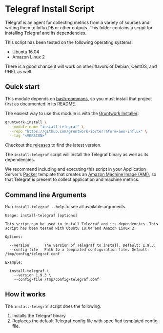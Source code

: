 # Telegraf Install Script

Telegraf is an agent for collecting metrics from a variety of sources
and writing them to InfluxDB or other outputs.
This folder contains a script for installing Telegraf and its dependencies.

This script has been tested on the following operating systems:

* Ubuntu 16.04
* Amazon Linux 2

There is a good chance it will work on other flavors of Debian, CentOS, and RHEL as well.

## Quick start

This module depends on [bash-commons](https://github.com/gruntwork-io/bash-commons), so you must install that project
first as documented in its README.

The easiest way to use this module is with the [Gruntwork Installer](https://github.com/gruntwork-io/gruntwork-installer):

```bash
gruntwork-install \
  --module-name "install-telegraf" \
  --repo "https://github.com/gruntwork-io/terraform-aws-influx" \
  --tag "<VERSION>"
```  

Checkout the [releases](https://github.com/gruntwork-io/terraform-aws-influx/releases) to find the latest version.

The `install-telegraf` script will install the Telegraf binary as well as its dependencies.

We recommend including and executing this script in your Application Server's
 [Packer](https://www.packer.io/) template that creates an [Amazon Machine Image (AMI)](http://docs.aws.amazon.com/AWSEC2/latest/UserGuide/AMIs.html), so that Telegraf is present to collect
 application and machine metrics.


## Command line Arguments

Run `install-telegraf --help` to see all available arguments.

```
Usage: install-telegraf [options]

This script can be used to install Telegraf and its dependencies. This script has been tested with Ubuntu 18.04 and Amazon Linux 2.

Options:

  --version       The version of Telegraf to install. Default: 1.9.3.
  --config-file   Path to a templated configuration file. Default: /tmp/config/telegraf.conf

Example:

  install-telegraf \
    --version 1.9.3 \
    --config-file /tmp/config/telegraf.conf
```

## How it works

The `install-telegraf` script does the following:

1. Installs the Telegraf binary
1. Replaces the default Telegraf config file with specified templated config file.
